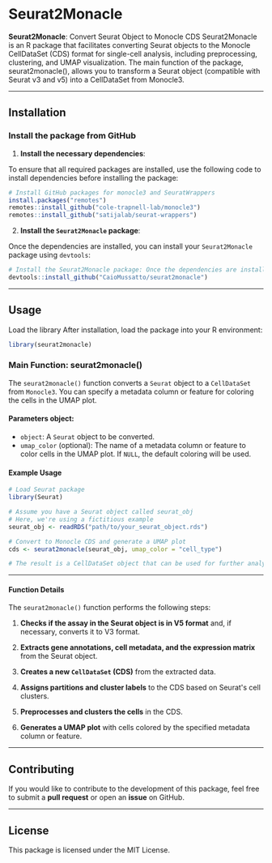 # Seurat2Monacle

**Seurat2Monacle**: Convert Seurat Object to Monocle CDS Seurat2Monacle is an R package that facilitates converting Seurat objects to the Monocle CellDataSet (CDS) format for single-cell analysis, including preprocessing, clustering, and UMAP visualization. The main function of the package, seurat2monacle(), allows you to transform a Seurat object (compatible with Seurat v3 and v5) into a CellDataSet from Monocle3.

------------------------------------------------------------------------

## Installation

### Install the package from GitHub

1.  **Install the necessary dependencies**:

To ensure that all required packages are installed, use the following code to install dependencies before installing the package:

``` r
# Install GitHub packages for monocle3 and SeuratWrappers 
install.packages("remotes") 
remotes::install_github("cole-trapnell-lab/monocle3") 
remotes::install_github("satijalab/seurat-wrappers") 
```

2.  **Install the `Seurat2Monacle` package**:

Once the dependencies are installed, you can install your `Seurat2Monacle` package using `devtools`:

``` r
# Install the Seurat2Monacle package: Once the dependencies are installed, you can install your Seurat2Monacle package using devtools:
devtools::install_github("CaioMussatto/seurat2monacle")
```

------------------------------------------------------------------------

## Usage

Load the library After installation, load the package into your R environment:

``` r
library(seurat2monacle)
```

### Main Function: **seurat2monacle()**

The `seurat2monacle()` function converts a `Seurat` object to a `CellDataSet` from `Monocle3`. You can specify a metadata column or feature for coloring the cells in the UMAP plot.

#### Parameters object:

-   `object`: A `Seurat` object to be converted.
-   `umap_color` (optional): The name of a metadata column or feature to color cells in the UMAP plot. If `NULL`, the default coloring will be used.

#### Example Usage

``` r
# Load Seurat package
library(Seurat)

# Assume you have a Seurat object called seurat_obj
# Here, we're using a fictitious example
seurat_obj <- readRDS("path/to/your_seurat_object.rds")

# Convert to Monocle CDS and generate a UMAP plot
cds <- seurat2monacle(seurat_obj, umap_color = "cell_type")

# The result is a CellDataSet object that can be used for further analysis
```

------------------------------------------------------------------------

#### Function Details

The `seurat2monacle()` function performs the following steps:

1.  **Checks if the assay in the Seurat object is in V5 format** and, if necessary, converts it to V3 format.

2.  **Extracts gene annotations, cell metadata, and the expression matrix** from the Seurat object.

3.  **Creates a new `CellDataSet` (CDS)** from the extracted data.

4.  **Assigns partitions and cluster labels** to the CDS based on Seurat's cell clusters.

5.  **Preprocesses and clusters the cells** in the CDS.

6.  **Generates a UMAP plot** with cells colored by the specified metadata column or feature.

------------------------------------------------------------------------

## Contributing

If you would like to contribute to the development of this package, feel free to submit a **pull request** or open an **issue** on GitHub.

------------------------------------------------------------------------

## License

This package is licensed under the MIT License.
